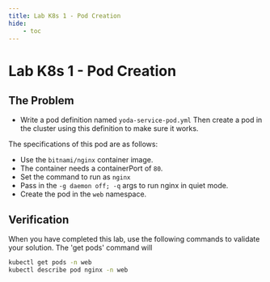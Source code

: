 ```yaml
---
title: Lab K8s 1 - Pod Creation
hide:
    - toc
---
```


# Lab K8s 1 - Pod Creation

## The Problem

- Write a pod definition named `yoda-service-pod.yml` Then create a pod in the cluster using this definition to make sure it works.

The specifications of this pod are as follows:

 - Use the `bitnami/nginx` container image.
 - The container needs a containerPort of `80`.
 - Set the command to run as `nginx`
 - Pass in the `-g daemon off; -q` args to run nginx in quiet mode.
 - Create the pod in the `web` namespace.


## Verification

When you have completed this lab, use the following commands to validate your solution. The 'get pods' command will 

```bash
kubectl get pods -n web
kubectl describe pod nginx -n web
```
